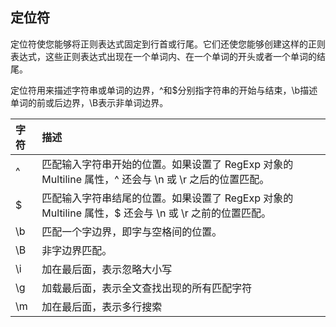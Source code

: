 ## 定位符

定位符使您能够将正则表达式固定到行首或行尾。它们还使您能够创建这样的正则表达式，这些正则表达式出现在一个单词内、在一个单词的开头或者一个单词的结尾。

定位符用来描述字符串或单词的边界，^和$分别指字符串的开始与结束，\b描述单词的前或后边界，\B表示非单词边界。

| 字符 | 描述 |
| :--- | :--- |
| ^ | 匹配输入字符串开始的位置。如果设置了 RegExp 对象的 Multiline 属性，^ 还会与 \n 或 \r 之后的位置匹配。 |
| $ | 匹配输入字符串结尾的位置。如果设置了 RegExp 对象的 Multiline 属性，$ 还会与 \n 或 \r 之前的位置匹配。 |
| \b | 匹配一个字边界，即字与空格间的位置。 |
| \B | 非字边界匹配。 |
| \i | 加在最后面，表示忽略大小写 |
| \g | 加载最后面，表示全文查找出现的所有匹配字符 |
| \m | 加在最后面，表示多行搜索 |




